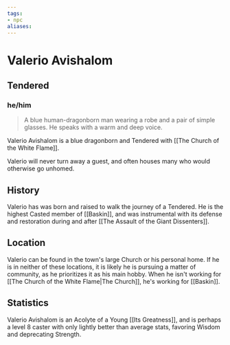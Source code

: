 ```yaml
---
tags: 
- npc
aliases:
---
```

# Valerio Avishalom
## Tendered
### he/him

> A blue human-dragonborn man wearing a robe and a pair of simple glasses. He speaks with a warm and deep voice.

Valerio Avishalom is a blue dragonborn and Tendered with [[The Church of the White Flame]].

Valerio will never turn away a guest, and often houses many who would otherwise go unhomed.

## History
Valerio has was born and raised to walk the journey of a Tendered. He is the highest Casted member of [[Baskin]], and was instrumental with its defense and restoration during and after [[The Assault of the Giant Dissenters]].

## Location
Valerio can be found in the town's large Church or his personal home. If he is in neither of these locations, it is likely he is pursuing a matter of community, as he prioritizes it as his main hobby. When he isn't working for [[The Church of the White Flame|The Church]], he's working for [[Baskin]].

## Statistics
Valerio Avishalom is an Acolyte of a Young [[Its Greatness]], and is perhaps a level 8 caster with only lightly better than average stats, favoring Wisdom and deprecating Strength.